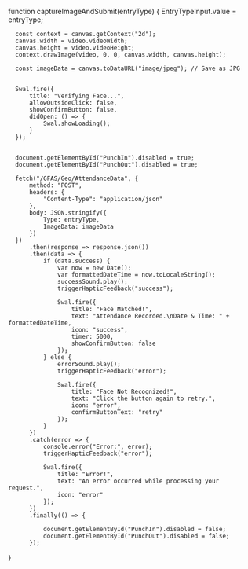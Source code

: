   function captureImageAndSubmit(entryType) {
      EntryTypeInput.value = entryType;

      const context = canvas.getContext("2d");
      canvas.width = video.videoWidth;
      canvas.height = video.videoHeight;
      context.drawImage(video, 0, 0, canvas.width, canvas.height);

      const imageData = canvas.toDataURL("image/jpeg"); // Save as JPG

      
      Swal.fire({
          title: "Verifying Face...",
          allowOutsideClick: false,
          showConfirmButton: false,
          didOpen: () => {
              Swal.showLoading();
          }
      });

     
      document.getElementById("PunchIn").disabled = true;
      document.getElementById("PunchOut").disabled = true;

      fetch("/GFAS/Geo/AttendanceData", {
          method: "POST",
          headers: {
              "Content-Type": "application/json"
          },
          body: JSON.stringify({
              Type: entryType,
              ImageData: imageData
          })
      })
          .then(response => response.json())
          .then(data => {
              if (data.success) {
                  var now = new Date();
                  var formattedDateTime = now.toLocaleString();
                  successSound.play();
                  triggerHapticFeedback("success"); 

                  Swal.fire({
                      title: "Face Matched!",
                      text: "Attendance Recorded.\nDate & Time: " + formattedDateTime,
                      icon: "success",
                      timer: 5000,
                      showConfirmButton: false
                  });
              } else {
                  errorSound.play();
                  triggerHapticFeedback("error"); 

                  Swal.fire({
                      title: "Face Not Recognized!",
                      text: "Click the button again to retry.",
                      icon: "error",
                      confirmButtonText: "retry"
                  });
              }
          })
          .catch(error => {
              console.error("Error:", error);
              triggerHapticFeedback("error"); 

              Swal.fire({
                  title: "Error!",
                  text: "An error occurred while processing your request.",
                  icon: "error"
              });
          })
          .finally(() => {
            
              document.getElementById("PunchIn").disabled = false;
              document.getElementById("PunchOut").disabled = false;
          });
  }

